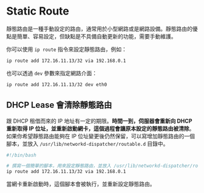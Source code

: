 # Static Route

靜態路由是一種手動設定的路由，通常用於小型網路或是網路設備。靜態路由的優點是簡單、容易設定，但缺點是不具備自動更新的功能，需要手動維護。

你可以使用 `ip route` 指令來設定靜態路由，例如：

```bash
ip route add 172.16.11.13/32 via 192.168.0.1
```

也可以透過 `dev` 參數來指定網路介面：

```bash
ip route add 172.16.11.13/32 dev eth0
```

## DHCP Lease 會清除靜態路由

跟 DHCP 租借而來的 IP 地址有一定的期限。**時間一到，伺服器會重新向 DHCP 重新取得 IP 位址，並重新啟動網卡，這個過程會讓原本設定的靜態路由被清除**。如果你希望靜態路由能夠在 IP 位址變更後仍然保留，可以寫增加靜態路由的一個腳本，並放入 `/usr/lib/networkd-dispatcher/routable.d` 目錄中。

```bash
#!/bin/bash

# 撰寫一個簡單的腳本，用來設定靜態路由，並放入 /usr/lib/networkd-dispatcher/routable.d 目錄
ip route add 172.16.11.13/32 via 192.168.0.1
```

當網卡重新啟動時，這個腳本會被執行，並重新設定靜態路由。
